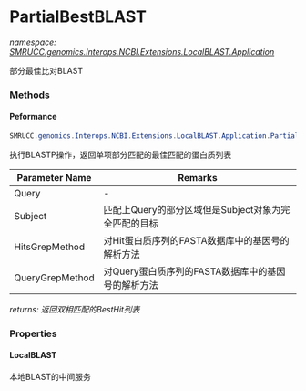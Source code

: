 ﻿# PartialBestBLAST
_namespace: [SMRUCC.genomics.Interops.NCBI.Extensions.LocalBLAST.Application](./index.md)_

部分最佳比对BLAST



### Methods

#### Peformance
```csharp
SMRUCC.genomics.Interops.NCBI.Extensions.LocalBLAST.Application.PartialBestBLAST.Peformance(System.String,System.String,Microsoft.VisualBasic.Text.TextGrepMethod,Microsoft.VisualBasic.Text.TextGrepMethod,System.String,System.Boolean)
```
执行BLASTP操作，返回单项部分匹配的最佳匹配的蛋白质列表

|Parameter Name|Remarks|
|--------------|-------|
|Query|-|
|Subject|匹配上Query的部分区域但是Subject对象为完全匹配的目标|
|HitsGrepMethod|对Hit蛋白质序列的FASTA数据库中的基因号的解析方法|
|QueryGrepMethod|对Query蛋白质序列的FASTA数据库中的基因号的解析方法|


_returns: 返回双相匹配的BestHit列表_


### Properties

#### LocalBLAST
本地BLAST的中间服务
